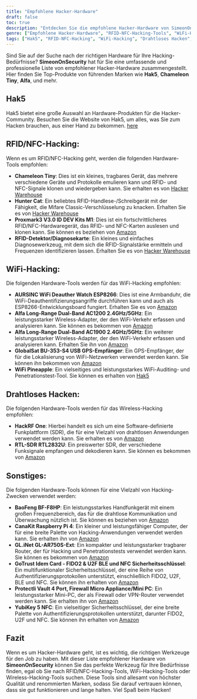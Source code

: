 ```yaml
---
title: "Empfohlene Hacker-Hardware"
draft: false
toc: true
description: "Entdecken Sie die empfohlene Hacker-Hardware von SimeonOnSecurity, einschließlich Tools für RFID, NFC, WiFi-Hacking, Wireless-Hacking und mehr. Kaufen Sie Top-Produkte von Marken wie Hak5, Chameleon Tiny, Alfa und mehr. Finden Sie das perfekte Tool für Ihre Bedürfnisse mit den umfassenden und professionellen Empfehlungen von SimeonOnSecurity."
genre: ["Empfohlene Hacker-Hardware", "RFID-NFC-Hacking-Tools", "WiFi-Hacking-Geräte", "Drahtlose Hacking-Ausrüstung", "Empfehlungen für Hacker-Hardware", "Cybersecurity-Tools", "RFID-NFC-Signal-Klonen", "WiFi Deauthentifizierung", "Schnüffeln von Funksignalen", "GPS-basierte WiFi-Geolokalisierung", "Software-definierte Funkplattformen", "Mini-PC-Firewall", "Sicherheitsschlüssel-Authentifizierung"]
tags: ["Hak5", "RFID-NFC-Hacking", "WiFi-Hacking", "Drahtloses Hacken", "Andere", "Empfehlungen", "Chamäleon Winzig", "Jäger Katze", "Proxmark3", "RFID-Detektor", "WiFi Deauther Uhr", "Alfa Langstrecken-Dual-Band", "GlobalSat BU-353-S4", "WiFi Ananas", "HackRF Eins", "RTL-SDR RTL2832U", "BaoFeng BF-F8HP", "CanaKit Raspberry Pi 4", "GL.iNet GL-AR750S-Ext", "GoTrust Idem Card", "Protectli Tresor", "YubiKey 5 NFC", "FIDO2", "U2F BLE", "NFC-Sicherheitsschlüssel", "Hacker-Hardware", "Hacker-Werkzeuge", "Cybersicherheit", "RFID-NFC-Hacking", "WiFi-Hacking", "Wireless-Hacking", "Proxmark3 V3.0 ID DEV Kits M1", "WiFi Deauther Uhr ESP8266", "Alfa Dual-Band AC1200 mit großer Reichweite", "Alfa Dual-Band AC1900 mit großer Reichweite", "GlobalSat BU-353-S4 USB-GPS-Empfänger", "Klonen von RFID-NFC-Signalen", "Schnüffeln von Funksignalen", "GPS-basierte WiFi-Geolokalisierung", "Software-definierte Funkplattform", "kostengünstiges SDR", "Handfunkkommunikation", "Mini-PC-Firewall", "Sicherheitsschlüssel-Authentifizierung", "Hacker-Hardware-Tools", "Hackerlager"]
---
```


Sind Sie auf der Suche nach der richtigen Hardware für Ihre Hacking-Bedürfnisse? **SimeonOnSecurity** hat für Sie eine umfassende und professionelle Liste von empfohlener Hacker-Hardware zusammengestellt. Hier finden Sie Top-Produkte von führenden Marken wie **Hak5**, **Chameleon Tiny**, **Alfa**, und mehr.

## Hak5
Hak5 bietet eine große Auswahl an Hardware-Produkten für die Hacker-Community. Besuchen Sie die Website von Hak5, um alles, was Sie zum Hacken brauchen, aus einer Hand zu bekommen. [here](https://shop.hak5.org/)

## RFID/NFC-Hacking:
Wenn es um RFID/NFC-Hacking geht, werden die folgenden Hardware-Tools empfohlen:
- **Chameleon Tiny**: Dies ist ein kleines, tragbares Gerät, das mehrere verschiedene Geräte und Protokolle emulieren kann und RFID- und NFC-Signale klonen und wiedergeben kann. Sie erhalten es von [Hacker Warehouse](https://hackerwarehouse.com/product/chameleon-tiny/)
- **Hunter Cat**: Ein beliebtes RFID-Handlese-/Schreibgerät mit der Fähigkeit, die Mifare Classic-Verschlüsselung zu knacken. Erhalten Sie es von [Hacker Warehouse](https://hackerwarehouse.com/product/hunter-cat/)
- **Proxmark3 V3.0 ID DEV Kits M1**: Dies ist ein fortschrittlicheres RFID/NFC-Hardwaregerät, das RFID- und NFC-Karten auslesen und klonen kann. Sie können es beziehen von [Amazon](https://amzn.to/3g83cFx)
- **RFID-Detektor/Diagnosekarte**: Ein kleines und einfaches Diagnosewerkzeug, mit dem sich die RFID-Signalstärke ermitteln und Frequenzen identifizieren lassen. Erhalten Sie es von [Hacker Warehouse](https://hackerwarehouse.com/product/rfid-detector-diagnostic-card/)

## WiFi-Hacking:
Die folgenden Hardware-Tools werden für das WiFi-Hacking empfohlen:
- **AURSINC WiFi Deauther Watch ESP8266**: Dies ist eine Armbanduhr, die WiFi-Deauthentifizierungsangriffe durchführen kann und auch als ESP8266-Entwicklungsboard fungiert. Erhalten Sie es von [Amazon](https://amzn.to/2P0W3uX)
- **Alfa Long-Range Dual-Band AC1200 2.4GHz/5GHz**: Ein leistungsstarker Wireless-Adapter, der den WiFi-Verkehr erfassen und analysieren kann. Sie können es bekommen von [Amazon](https://amzn.to/330FAPG)
- **Alfa Long-Range Dual-Band AC1900 2.4GHz/5GHz**: Ein weiterer leistungsstarker Wireless-Adapter, der den WiFi-Verkehr erfassen und analysieren kann. Erhalten Sie ihn von [Amazon](https://amzn.to/39xzZlh)
- **GlobalSat BU-353-S4 USB GPS-Empfänger**: Ein GPS-Empfänger, der für die Lokalisierung von WiFi-Netzwerken verwendet werden kann. Sie können ihn bekommen von [Amazon](https://amzn.to/3fcHWxq)
- **WiFi Pineapple**: Ein vielseitiges und leistungsstarkes WiFi-Auditing- und Penetrationstest-Tool. Sie können es erhalten von [Hak5](https://shop.hak5.org/products/wifi-pineapple)

## Drahtloses Hacken:
Die folgenden Hardware-Tools werden für das Wireless-Hacking empfohlen:
- **HackRF One**: Hierbei handelt es sich um eine Software-definierte Funkplattform (SDR), die für eine Vielzahl von drahtlosen Anwendungen verwendet werden kann. Sie erhalten es von [Amazon](https://amzn.to/2OXVj9Q)
- **RTL-SDR RTL2832U**: Ein preiswerter SDR, der verschiedene Funksignale empfangen und dekodieren kann. Sie können es bekommen von [Amazon](https://amzn.to/302Egd9)

## Sonstiges:
Die folgenden Hardware-Tools können für eine Vielzahl von Hacking-Zwecken verwendet werden:
- **BaoFeng BF-F8HP**: Ein leistungsstarkes Handfunkgerät mit einem großen Frequenzbereich, das für die drahtlose Kommunikation und Überwachung nützlich ist. Sie können es beziehen von [Amazon](https://amzn.to/39vChkK)
- **CanaKit Raspberry Pi 4**: Ein kleiner und leistungsfähiger Computer, der für eine breite Palette von Hacking-Anwendungen verwendet werden kann. Sie erhalten ihn von [Amazon](https://amzn.to/2EqDyOx)
- **GL.iNet GL-AR750S-Ext**: Ein kompakter und leistungsstarker tragbarer Router, der für Hacking und Penetrationstests verwendet werden kann. Sie können es bekommen von [Amazon](https://amzn.to/3g5PTFV)
- **GoTrust Idem Card - FIDO2 & U2F BLE und NFC Sicherheitsschlüssel**: Ein multifunktionaler Sicherheitsschlüssel, der eine Reihe von Authentifizierungsprotokollen unterstützt, einschließlich FIDO2, U2F, BLE und NFC. Sie können ihn erhalten von [Amazon](https://amzn.to/30RFE1x)
- **Protectli Vault 4 Port, Firewall Micro Appliance/Mini PC**: Ein leistungsstarker Mini-PC, der als Firewall oder VPN-Router verwendet werden kann. Sie erhalten ihn von [Amazon](https://amzn.to/2X1S2KZ)
- **YubiKey 5 NFC**: Ein vielseitiger Sicherheitsschlüssel, der eine breite Palette von Authentifizierungsprotokollen unterstützt, darunter FIDO2, U2F und NFC. Sie können ihn erhalten von [Amazon](https://amzn.to/2OXAxHw)

## Fazit
Wenn es um Hacker-Hardware geht, ist es wichtig, die richtigen Werkzeuge für den Job zu haben. Mit dieser Liste empfohlener Hardware von **SimeonOnSecurity** können Sie das perfekte Werkzeug für Ihre Bedürfnisse finden, egal ob Sie nach RFID/NFC-Hacking-Tools, WiFi-Hacking-Tools oder Wireless-Hacking-Tools suchen. Diese Tools sind allesamt von höchster Qualität und renommierten Marken, sodass Sie darauf vertrauen können, dass sie gut funktionieren und lange halten. Viel Spaß beim Hacken!


